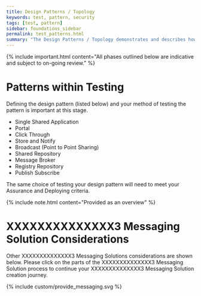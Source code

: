 ```yaml
---
title: Design Patterns / Topology
keywords: test, pattern, security
tags: [test, pattern]
sidebar: foundations_sidebar
permalink: test_patterns.html
summary: "The Design Patterns / Topology demonstrates and describes how various design patterns can influence access, security and use of XXXXXXXXXXXXXX3 Messaging Solutions"
---
```


{% include important.html content="All phases outlined below are indicative and subject to on-going review." %}

# Patterns within Testing #

Defining the design pattern (listed below) and your method of testing the pattern is important at this stage. 

- Single Shared Application
- Portal
- Click Through
- Store and Notify
- Broadcast (Point to Point Sharing)
- Shared Repository
- Message Broker
- Registry Repository
- Publish Subscribe

The same choice of testing your design pattern will need to meet your Assurance and Deploying criteria.

{% include note.html content="Provided as an overview" %}


# XXXXXXXXXXXXXX3 Messaging Solution Considerations #

Other XXXXXXXXXXXXXX3 Messaging Solutions considerations are shown below. Please click on the parts of the XXXXXXXXXXXXXX3 Messaging Solution process to continue your XXXXXXXXXXXXXX3 Messaging Solution creation journey.

{% include custom/provide_messaging.svg %}



